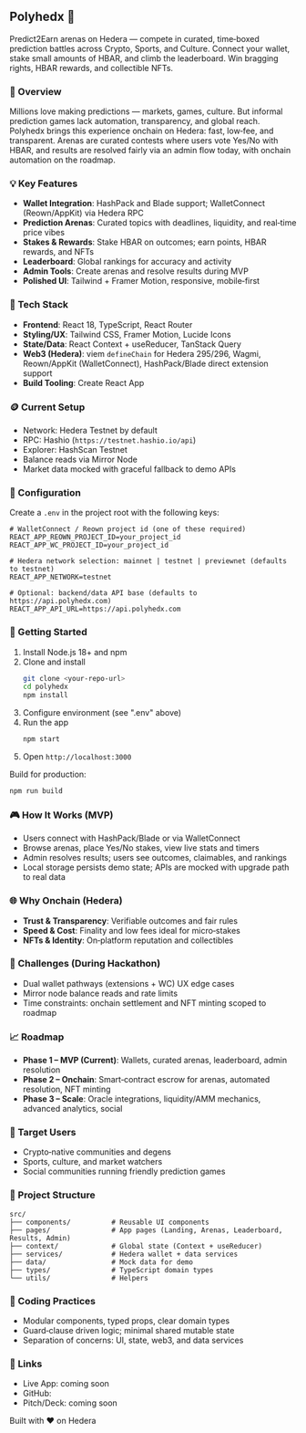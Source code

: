## Polyhedx 🎲
Predict2Earn arenas on Hedera — compete in curated, time‑boxed prediction battles across Crypto, Sports, and Culture. Connect your wallet, stake small amounts of HBAR, and climb the leaderboard. Win bragging rights, HBAR rewards, and collectible NFTs.

### 🚀 Overview
Millions love making predictions — markets, games, culture. But informal prediction games lack automation, transparency, and global reach. Polyhedx brings this experience onchain on Hedera: fast, low‑fee, and transparent. Arenas are curated contests where users vote Yes/No with HBAR, and results are resolved fairly via an admin flow today, with onchain automation on the roadmap.

### 💡 Key Features
- **Wallet Integration**: HashPack and Blade support; WalletConnect (Reown/AppKit) via Hedera RPC
- **Prediction Arenas**: Curated topics with deadlines, liquidity, and real‑time price vibes
- **Stakes & Rewards**: Stake HBAR on outcomes; earn points, HBAR rewards, and NFTs
- **Leaderboard**: Global rankings for accuracy and activity
- **Admin Tools**: Create arenas and resolve results during MVP
- **Polished UI**: Tailwind + Framer Motion, responsive, mobile‑first

### 🧱 Tech Stack
- **Frontend**: React 18, TypeScript, React Router
- **Styling/UX**: Tailwind CSS, Framer Motion, Lucide Icons
- **State/Data**: React Context + useReducer, TanStack Query
- **Web3 (Hedera)**: viem `defineChain` for Hedera 295/296, Wagmi, Reown/AppKit (WalletConnect), HashPack/Blade direct extension support
- **Build Tooling**: Create React App

### 🪙 Current Setup
- Network: Hedera Testnet by default
- RPC: Hashio (`https://testnet.hashio.io/api`)
- Explorer: HashScan Testnet
- Balance reads via Mirror Node
- Market data mocked with graceful fallback to demo APIs

### 🔧 Configuration
Create a `.env` in the project root with the following keys:

```env
# WalletConnect / Reown project id (one of these required)
REACT_APP_REOWN_PROJECT_ID=your_project_id
REACT_APP_WC_PROJECT_ID=your_project_id

# Hedera network selection: mainnet | testnet | previewnet (defaults to testnet)
REACT_APP_NETWORK=testnet

# Optional: backend/data API base (defaults to https://api.polyhedx.com)
REACT_APP_API_URL=https://api.polyhedx.com
```

### 🧪 Getting Started
1. Install Node.js 18+ and npm
2. Clone and install
   ```bash
   git clone <your-repo-url>
   cd polyhedx
   npm install
   ```
3. Configure environment (see ".env" above)
4. Run the app
   ```bash
   npm start
   ```
5. Open `http://localhost:3000`

Build for production:
```bash
npm run build
```

### 🎮 How It Works (MVP)
- Users connect with HashPack/Blade or via WalletConnect
- Browse arenas, place Yes/No stakes, view live stats and timers
- Admin resolves results; users see outcomes, claimables, and rankings
- Local storage persists demo state; APIs are mocked with upgrade path to real data

### 🌐 Why Onchain (Hedera)
- **Trust & Transparency**: Verifiable outcomes and fair rules
- **Speed & Cost**: Finality and low fees ideal for micro‑stakes
- **NFTs & Identity**: On‑platform reputation and collectibles

### 🧠 Challenges (During Hackathon)
- Dual wallet pathways (extensions + WC) UX edge cases
- Mirror node balance reads and rate limits
- Time constraints: onchain settlement and NFT minting scoped to roadmap

### 📈 Roadmap
- **Phase 1 – MVP (Current)**: Wallets, curated arenas, leaderboard, admin resolution
- **Phase 2 – Onchain**: Smart‑contract escrow for arenas, automated resolution, NFT minting
- **Phase 3 – Scale**: Oracle integrations, liquidity/AMM mechanics, advanced analytics, social

### 👥 Target Users
- Crypto‑native communities and degens
- Sports, culture, and market watchers
- Social communities running friendly prediction games

### 📁 Project Structure
```
src/
├── components/          # Reusable UI components
├── pages/               # App pages (Landing, Arenas, Leaderboard, Results, Admin)
├── context/             # Global state (Context + useReducer)
├── services/            # Hedera wallet + data services
├── data/                # Mock data for demo
├── types/               # TypeScript domain types
└── utils/               # Helpers
```

### 🧹 Coding Practices
- Modular components, typed props, clear domain types
- Guard‑clause driven logic; minimal shared mutable state
- Separation of concerns: UI, state, web3, and data services

### 🔗 Links
- Live App: coming soon
- GitHub: <your-repo-url>
- Pitch/Deck: coming soon


Built with ❤️ on Hedera
